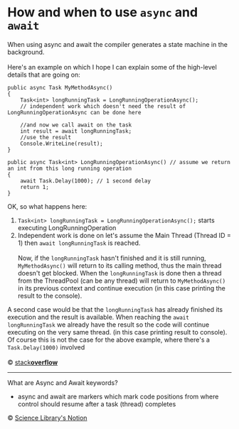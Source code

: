 # How and when to use `async` and `await`
When using async and await the compiler generates a state machine in the background. <br/><br/>Here's an example on which I hope I can explain some of the high-level details that are going on:
```
public async Task MyMethodAsync()
{
    Task<int> longRunningTask = LongRunningOperationAsync();
    // independent work which doesn't need the result of LongRunningOperationAsync can be done here

    //and now we call await on the task 
    int result = await longRunningTask;
    //use the result 
    Console.WriteLine(result);
}

public async Task<int> LongRunningOperationAsync() // assume we return an int from this long running operation 
{
    await Task.Delay(1000); // 1 second delay
    return 1;
}
```
OK, so what happens here:
1. `Task<int> longRunningTask = LongRunningOperationAsync();` starts executing LongRunningOperation
2. Independent work is done on let's assume the Main Thread (Thread ID = 1) then `await longRunningTask` is reached. <br/><br/>Now, if the `longRunningTask` hasn't finished and it is still running, `MyMethodAsync()` will return to its calling method, thus the main thread doesn't get blocked. When the `longRunningTask` is done then a thread from the ThreadPool (can be any thread) will return to `MyMethodAsync()` in its previous context and continue execution (in this case printing the result to the console).

A second case would be that the `longRunningTask` has already finished its execution and the result is available. When reaching the `await longRunningTask` we already have the result so the code will continue executing on the very same thread. (in this case printing result to console). Of course this is not the case for the above example, where there's a `Task.Delay(1000)` involved <br/><br/>© [stack**overflow**](https://stackoverflow.com/a/19985988)

---
What are Async and Await keywords?
  - async and await are markers which mark code positions from where control should resume after a task (thread) completes

© [Science Library's Notion](https://science-library.notion.site/C-Interview-Questions-and-Answers-25573b7e343341c48b14306f6e628055)